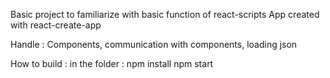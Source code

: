 Basic project to familiarize with basic function of react-scripts
App created with react-create-app

Handle : Components, communication with components, loading json

How to build :
in the folder :
npm install
npm start
